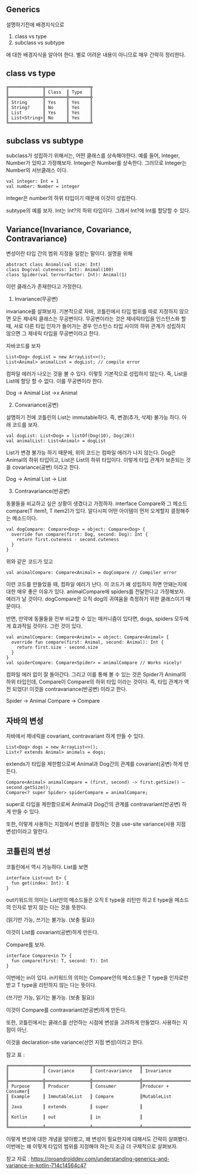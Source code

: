 ## Generics

설명하기전에 배경지식으로 

1. class vs type
2. subclass vs subtype

에 대한 배경지식을 알아야 한다.
별로 어려운 내용이 아니므로 매우 간략히 정리한다.


## class vs type

    ╔═════════════╦═════════════════╦
    ║             ║ Class  ║ Type   ║
    ╠═════════════╬════════╬════════╬
    ║ String      ║ Yes    ║ Yes    ║
    ║ String?     ║ No     ║ Yes    ║
    ║ List        ║ Yes    ║ Yes    ║
    ║ List<String>║ No     ║ Yes    ║
    ╚═════════════╩════════╩════════╩

 
## subclass vs subtype
subclass가 성립하기 위해서는, 어떤 클래스를 상속해야한다. 예를 들어, Integer, Number가 있따고
가정해보자. Integer은 Number를 상속한다. 그러므로 Integer는 Number의 서브클래스 이다.

    val integer: Int = 1
    val number: Number = integer
    
integer은 number의 하위 타입이기 때문에 이것이 성립한다.

subtype의 예를 보자. Int는 Int?의 하위 타입이다. 그래서 Int?에 Int를 할당할 수 있다.


## Variance(Invariance, Covariance, Contravariance)

변성이란 타입 간의 범위 지정을 일컫는 말이다.
설명을 위해

    abstract class Animal(val size: Int)
    class Dog(val cuteness: Int): Animal(100)
    class Spider(val terrorFactor: Int): Animal(1)
    
이런 클래스가 존재한다고 가정한다.


1. Invariance(무공변)

invariance를 살펴보자. 기본적으로 자바, 코틀린에서 타입 범위를 따로 지정하지 않으면 모든 제네릭 클래스는 무공변이다. 
무공변이라는 것은 제네릭타입을 인스턴스화 할 때, 서로 다른 타입 인자가 들어가는 경우 인스턴스 타입 사이의 하위 관계가 성립하지 않으면
그 제네릭 타입을 무공변이라고 한다.

자바코드를 보자 

    List<Dog> dogList = new ArrayList<>();
    List<Animal> animalList = dogList; // compile error
    
컴파일 에러가 나오는 것을 볼 수 있다. 이렇듯 기본적으로 성립하지 않는다.
죽, List<Dog>을 List<Animal>에 할당 할 수 없다. 이를 무공변이라 한다.

Dog -> Animal
List<Dog> ->x Animal
    
    
    
2. Convariance(공변)

설명하기 전에 코틀린의 List는 immutable하다. 즉, 변경(추가, 삭제) 불가능 하다.
아래 코드를 보자.

    val dogList: List<Dog> = listOf(Dog(10), Dog(20))
    val animalList: List<Animal> = dogList
  
List가 변경 불가능 하기 때문에, 위의 코드는 컴파일 에러가 나지 않는다.
Dog은 Animal의 하위 타입이고,
List<Dog>은 List<Animal>의 하위 타입이다.
이렇게 타입 관계가 보존되는 것을 covariance(공변) 이라고 한다.
    
Dog -> Animal
List<Dog> -> List<Animal>
    


3. Contravariance(반공변)

동물들을 비교하고 싶은 상황이 생겼다고 가정하자.
interface Compare<T>와 그 메소드 compare(T item1, T item2)가 있다.
알다시피 어떤 아이템이 먼저 오게할지 결정해주는 메소드이다.
    
    val dogCompare: Compare<Dog> = object: Compare<Dog> {
      override fun compare(first: Dog, second: Dog): Int {
        return first.cuteness - second.cuteness
      }
    }
    
위와 같은 코드가 있고

    val animalCompare: Compare<Animal> = dogCompare // Compiler error
    
이런 코드를 만들었을 때, 컴파일 에러가 난다.
이 코드가 왜 성립하지 하면 안돼는지에 대한 매우 좋은 이유가 있다.
animalCompare에 spiders를 전달한다고 가정해보자. 에러가 날 것이다. 
dogCompare은 오직 dog의 귀여움을 측정하기 위한 클래스이기 때문이다. 


반면, 만약에 동물들을 전부 비교할 수 있는 매커니즘이 있다면,
dogs, spiders 모두에게 효과적일 것이다.
그런 것이 있다.

    val animalCompare: Compare<Animal> = object: Compare<Animal> {
      override fun compare(first: Animal, second: Animal): Int {
        return first.size - second.size
      }
    }
    val spiderCompare: Compare<Spider> = animalCompare // Works nicely!

컴파일 에러 없이 잘 돌아간다.
그리고 이를 통해 볼 수 있는 것은
Spider가 Animal의 하위 타입인데, 
Compare<Animal>이 Compare<Spider>의 하위 타입 이라는 것이다.
즉, 타입 관계가 역전 되었다!
이것을 contravariance(반공변) 이라고 한다.

Spider -> Animal
Compare<Animal> -> Compare<Spider>
    
    
## 자바의 변성
    
자바에서 제네릭을 covariant, contravariant 하게 만들 수 있다.

    List<Dog> dogs = new ArrayList<>();
    List<? extends Animal> animals = dogs;
   
extends가 타입을 제한함으로써 Animal과 Dog간의 관계를 covariant(공변) 하게 만든다.

    Compare<Animal> animalCompare = (first, second) -> first.getSize() — second.getSize();
    Compare<? super Spider> spiderCompare = animalCompare;
    
super로 타입을 제한함으로써 Animal과 Dog간의 관계를 contravariant(반공변) 하게 만들 수 있다.

또한, 이렇게 사용하는 지점에서 변성을 결정하는 것을 use-site variance(사용 지점 변성)이라고 말한다.

## 코틀린의 변성

코틀린에서 역시 가능하다. 
List를 보면

    interface List<out E> {
      fun get(index: Int): E
    }
    
out키워드의 의미는 List안의 메소드들은 오직 E type을 리턴만 하고 E type을 메소드의 인자로 받지 않는 다는 것을 뜻한다.

(읽기만 가능, 쓰기는 불가능. (보충 필요))

이것이 List를 covariant(공변)하게 만든다.


Compare를 보자.

    interface Compare<in T> {
      fun compare(first: T, second: T): Int
    }
    
이번에는 in이 있다. in키워드의 의미는 Compare안의 메소드들은 T type을 인자로만 받고 T type을 리턴하지 않는 다는 뜻이다.

(쓰기만 가능, 읽기는 불가능. (보충 필요))

이것이 Compare를 contravariant(반공변)하게 만든다.

또한, 코틀린에서는 클래스를 선언하는 시점에 변성을 고려하게 만들었다. 사용하는 지점이 아닌.

이것을 declaration-site variance(선언 지점 변성)이라고 한다.

참고 표 :

    ╔═════════════╦═════════════════╦══════════════════╦═══════════════════╦
    ║             ║ Covariance      ║ Contravariance   ║ Invariance        ║
    ╠═════════════╬═════════════════╬══════════════════╬═══════════════════╬
    ║ Purpose     ║ Producer        ║ Consumer         ║Producer + Consumer║
    ║ Example     ║ ImmutableList   ║ Compare          ║MutableList        ║
    ║ Java        ║ extends         ║ super            ║                   ║
    ║ Kotlin      ║ out             ║ in               ║                   ║
    ╚═════════════╩═════════════════╩══════════════════╩═══════════════════╩


이렇게 변성에 대한 개념을 알아봤고, 왜 변성이 필요한지에 대해서도 간략히 살펴봤다.
이번에는 왜 이렇게 타입의 범위를 지정해야 하는지 조금 더 구체적으로 살펴보자.

    
참고 자료 : https://proandroiddev.com/understanding-generics-and-variance-in-kotlin-714c14564c47


